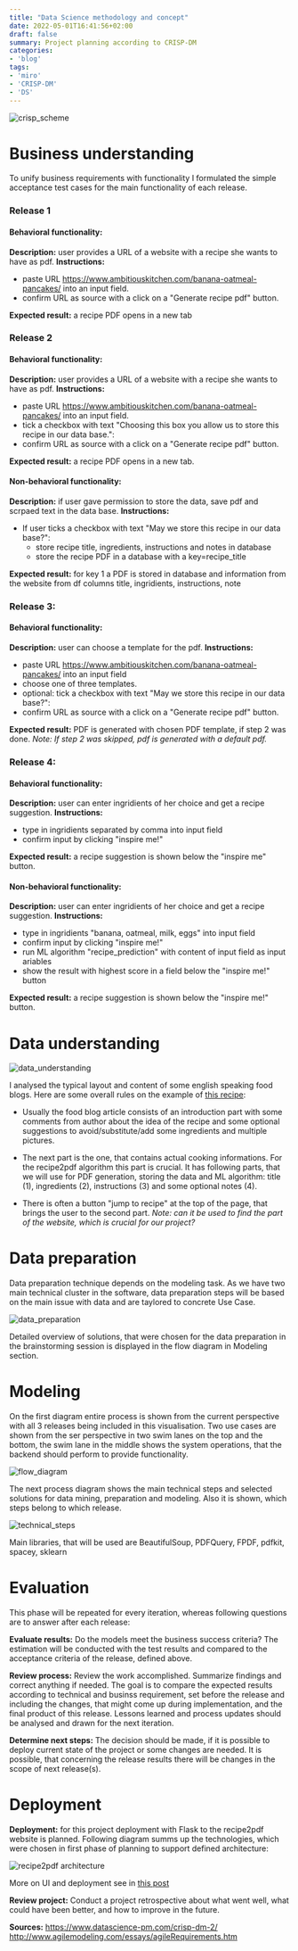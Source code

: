 ```yaml
---
title: "Data Science methodology and concept"
date: 2022-05-01T16:41:56+02:00
draft: false
summary: Project planning according to CRISP-DM
categories:
- 'blog'
tags:
- 'miro'
- 'CRISP-DM'
- 'DS'
---
```


![crisp_scheme](https://www.datascience-pm.com/wp-content/uploads/2021/02/CRISP-DM.png)

<!--more-->

# Business understanding

To unify business requirements with functionality I formulated the simple acceptance test cases for the main functionality of each release.

### Release 1
#### Behavioral functionality:
**Description:** user provides a URL of a website with a recipe she wants to have as pdf.
**Instructions:**
- paste URL https://www.ambitiouskitchen.com/banana-oatmeal-pancakes/ into an input field.
- confirm URL as source with a click on a "Generate recipe pdf" button.

**Expected result:** a recipe PDF opens in a new tab

### Release 2
#### Behavioral functionality:
**Description:** user provides a URL of a website with a recipe she wants to have as pdf.
**Instructions:**
- paste URL https://www.ambitiouskitchen.com/banana-oatmeal-pancakes/ into an input field.
- tick a checkbox with text "Choosing this box you allow us to store this recipe in our data base.":
- confirm URL as source with a click on a "Generate recipe pdf" button.

**Expected result:** a recipe PDF opens in a new tab.

#### Non-behavioral functionality:
**Description:** if user gave permission to store the data, save pdf and scrpaed text in the data base.
**Instructions:**
- If user ticks a checkbox with text "May we store this recipe in our data base?":
  - store recipe title, ingredients, instructions and notes in database
  - store the recipe PDF in a database with a key=recipe_title

**Expected result:** for key 1 a PDF is stored in database and information from the website from df columns title, ingridients, instructions, note

### Release 3:
#### Behavioral functionality:
**Description:** user can choose a template for the pdf.
**Instructions:**
- paste URL https://www.ambitiouskitchen.com/banana-oatmeal-pancakes/ into an input field
- choose one of three templates.
- optional: tick a checkbox with text "May we store this recipe in our data base?":
- confirm URL as source with a click on a "Generate recipe pdf" button.
  
**Expected result:** PDF is generated with chosen PDF template, if step 2 was done.
*Note: If step 2 was skipped, pdf is generated with a default pdf.*


### Release 4:
#### Behavioral functionality:
**Description:** user can enter ingridients of her choice and get a recipe suggestion.
**Instructions:**
- type in ingridients separated by comma into input field
- confirm input by clicking "inspire me!"
  
**Expected result:** a recipe suggestion is shown below the "inspire me" button.

#### Non-behavioral functionality:
**Description:** user can enter ingridients of her choice and get a recipe suggestion.
**Instructions:**
- type in ingridients "banana, oatmeal, milk, eggs" into input field
- confirm input by clicking "inspire me!"
- run ML algorithm "recipe_prediction" with content of input field as input ariables
- show the result with highest score in a field below the "inspire me!" button
  
**Expected result:** a recipe suggestion is shown below the "inspire me!" button.

# Data understanding

![data_understanding](https://gitlab.web.fh-kufstein.ac.at/anna.fedorova/recipe2pdf/-/raw/main/photo_protocol/recipe2pdf-Data%20understanding.jpg)

I analysed the typical layout and content of some english speaking food blogs. Here are some overall rules on the example of [this recipe](https://www.ambitiouskitchen.com/banana-oatmeal-pancakes/):
- Usually the food blog article consists of an introduction part with some comments from author about the idea of the recipe and some optional suggestions to avoid/substitute/add some ingredients and multiple pictures.

- The next part is the one, that contains actual cooking informations. For the recipe2pdf algorithm this part is crucial. It has following parts, that we will use for PDF generation, storing the data and ML algorithm: title (1), ingredients (2), instructions (3) and some optional notes (4). 

- There is often a button "jump to recipe" at the top of the page, that brings the user to the second part. *Note: can it be used to find the part of the website, which is crucial for our project?*

# Data preparation

Data preparation technique depends on the modeling task. As we have two main technical cluster in the software, data preparation steps will be based on the main issue with data and are taylored to concrete Use Case.

![data_preparation](https://gitlab.web.fh-kufstein.ac.at/anna.fedorova/recipe2pdf/-/raw/main/photo_protocol/recipe2pdf-Data_preparation.jpg)

Detailed overview of solutions, that were chosen for the data preparation in the brainstorming session is displayed in the flow diagram in Modeling section.

# Modeling

On the first diagram entire process is shown from the current perspective with all 3 releases being included in this visualisation. Two use cases are shown from the ser perspective in two swim lanes on the top and the bottom, the swim lane in the middle shows the system operations, that the backend should perform to provide functionality.

![flow_diagram](https://gitlab.web.fh-kufstein.ac.at/anna.fedorova/recipe2pdf/-/raw/main/diagrams+process_flows/flow_diagram.jpeg)

The next process diagram shows the main technical steps and selected solutions for data mining, preparation and modeling. Also it is shown, which steps belong to which release.

![technical_steps](https://gitlab.web.fh-kufstein.ac.at/anna.fedorova/recipe2pdf/-/raw/main/diagrams+process_flows/diagram_technical_steps.png)

Main libraries, that will be used are BeautifulSoup, PDFQuery, FPDF, pdfkit, spacey, sklearn

# Evaluation

This phase will be repeated for every iteration, whereas following questions are to answer after each release:

**Evaluate results:** Do the models meet the business success criteria? The estimation will be conducted with the test results and compared to the acceptance criteria of the release, defined above.

**Review process:** Review the work accomplished. Summarize findings and correct anything if needed. The goal is to compare the expected results according to technical and businss requirement, set before the release and including the changes, that might come up during implementation, and the final product of this release. Lessons learned and process updates should be analysed and drawn for the next iteration.

**Determine next steps:** The decision should be made, if it is possible to deploy current state of the project or some changes are needed. It is possible, that concerning the release results there will be changes in the scope of next release(s).

# Deployment

**Deployment:** for this project deployment with Flask to the recipe2pdf website is planned.
Following diagram summs up the technologies, which were chosen in first phase of planning to support defined architecture:

![recipe2pdf architecture](https://gitlab.web.fh-kufstein.ac.at/anna.fedorova/recipe2pdf/-/raw/main/photo_protocol/recipe2pdf-Architecture.jpg)

More on UI and deployment see in [this post](https://hexann666.github.io/recipe2pdf.github.io/posts/web_technologies/)

**Review project:** Conduct a project retrospective about what went well, what could have been better, and how to improve in the future.


**Sources:**
https://www.datascience-pm.com/crisp-dm-2/
http://www.agilemodeling.com/essays/agileRequirements.htm